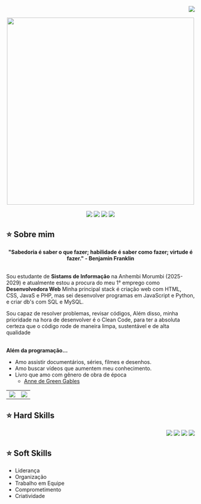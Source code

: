 <img align="right" src="https://komarev.com/ghpvc/?username=alarissaesther&color=ff69b4"><br>
<div align="center">
  <a href="https://github.com/larissaesther">
    <img align="center" src="welcomet.gif" width="500">
  </a>
</div>
<br>

<div align="center">
  <!-- Work Links -->
  <a href="https://github.com/larissaesther" target="_blank"><img src="https://img.shields.io/badge/GitHub-100000?style=for-the-badge&logo=github&logoColor=white" target="_blank"></a>
  <a href="https://www.linkedin.com/in/larissa-esther-matos-12b954257/?original_referer" target="_blank"><img src="https://img.shields.io/badge/-LinkedIn-%230077B5?style=for-the-badge&logo=linkedin&logoColor=white" target="_blank"></a>
  <a href = "mailto:larissaesther_matos@outlook.com"><img src="https://img.shields.io/badge/Outlook-D14836?style=for-the-badge&logo=outlook&logoColor=white"></a>
  <!-- Social Links -->
  <a href="https://www.instagram.com/larissa__esther/" target="_blank"><img src="https://img.shields.io/badge/-Instagram-%23E4405F?style=for-the-badge&logo=instagram&logoColor=white" target="_blank"></a>
</div>

## ⭐️ Sobre mim
<div align='center'>
  <b>"Sabedoria é saber o que fazer; habilidade é saber como fazer; virtude é fazer." - Benjamin Franklin</b>
</div><br>

Sou estudante de <b>Sistams de Informação</b> na Anhembi Morumbi (2025-2029) e atualmente estou a procura do meu 1° emprego como <b>Desenvolvedora Web</b> Minha principal stack é criação web com HTML, CSS, JavaS e PHP, mas sei desenvolver programas em JavaScript e Python, e criar db's com SQL e MySQL.

Sou capaz de resolver problemas, revisar códigos, Além disso, minha prioridade na hora de desenvolver é o Clean Code, para ter a absoluta certeza que o código rode de maneira limpa, sustentável e de alta qualidade
<br><br>
</div>

<b>Além da programação...</b>

- Amo assistir documentários, séries, filmes e desenhos.
- Amo buscar vídeos que aumentem meu conhecimento.
- Livro que amo com gênero de obra de época
  -  <a href='https://www.amazon.com.br/Mais-esperto-que-Diabo-liberdade/dp/8568014003/ref=sr_1_5?crid=3GSH2MZHKL3D3&keywords=mais+esperto+que+o+diabo&qid=1646604662&sprefix=Mais+es%2Caps%2C290&sr=8-5 https://www.amazon.com.br/Anne-green-gables-Lucy-Montgomery/dp/8538092669/ref=sr_1_5?adgrpid=136818154988&hvadid=595815709573&hvdev=c&hvlocphy=1001773&hvnetw=g&hvqmt=e&hvrand=12638685223756253853&hvtargid=kwd-598606143826&hydadcr=5735_13215258&keywords=anne+with+an+e+livro&qid=1699574031&sr=8-5'>Anne de Green Gables</a>

<div align="center">
  <table>
    <tr>
      <td><img src="https://64.media.tumblr.com/fc444f0e9e1555230f586be0162ab809/d79fab21b5780091-86/s540x810/d7803c0bc3a858e9e210c980ee9d8a766268568d.gifv"></td>
      <td><img src="https://64.media.tumblr.com/1b0861ced55d0a8460481008dc987cb4/d79fab21b5780091-4b/s540x810/cca4f5311100a6804165ca987b91a8101ed23a48.gifv"></td>
    </tr>
  </table>
</div>

## ⭐️ Hard Skills
<div align="right">
  <!-- Python --> <img src="https://img.shields.io/badge/Python-FFD43B?style=for-the-badge&logo=python&logoColor=blue">
  <!-- JavaScript --> <img src="https://img.shields.io/badge/JavaScript-323330?style=for-the-badge&logo=javascript&logoColor=F7DF1E">
  <!-- SQL --> <img src="https://img.shields.io/badge/Microsoft%20SQL%20Server-CC2927?style=for-the-badge&logo=microsoft%20sql%20server&logoColor=white">
  <!-- Arduino --> <img src="https://img.shields.io/badge/Arduino-00979C?style=for-the-badge&logo=Arduino&logoColor=white">
  <br>
</div>

## ⭐️ Soft Skills
- Liderança
- Organização
- Trabalho em Equipe
- Comprometimento
- Criatividade
